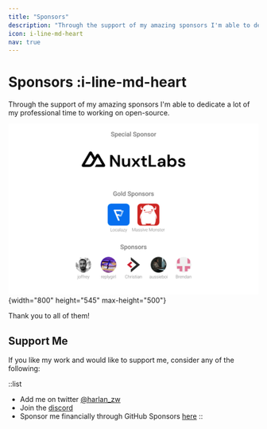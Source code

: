 ```yaml
---
title: "Sponsors"
description: "Through the support of my amazing sponsors I'm able to dedicate a lot of my professional time to working on open-source."
icon: i-line-md-heart
nav: true
---
```

# Sponsors :i-line-md-heart

Through the support of my amazing sponsors I'm able to dedicate a lot of my professional time to working on open-source.


![Harlan Wilton's Github Sponsors](https://raw.githubusercontent.com/harlan-zw/static/main/sponsors.svg){width="800" height="545" max-height="500"}


Thank you to all of them!

## Support Me

If you like my work and would like to support me, consider any of the following:

::list
- Add me on twitter [@harlan_zw](https://twitter.com/harlan_zw)
- Join the [discord](https://discord.com/invite/5jDAMswWwX)
- Sponsor me financially through GitHub Sponsors [here](https://github.com/sponsors/harlan-zw)
::
